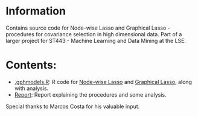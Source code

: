 # Information
Contains source code for Node-wise Lasso and Graphical Lasso - procedures for covariance selection in high dimensional data. Part of a larger project for ST443 - Machine Learning and Data Mining at the LSE. 

# Contents:
  - [.gphmodels.R](./gphmodels.R): R code for [Node-wise Lasso](https://projecteuclid.org/journals/annals-of-statistics/volume-34/issue-3/High-dimensional-graphs-and-variable-selection-with-the-Lasso/10.1214/009053606000000281.full) and [Graphical Lasso](https://pubmed.ncbi.nlm.nih.gov/18079126/), along with analysis. 
  - [Report](./Report.pdf): Report explaining the procedures and some analysis. 

Special thanks to Marcos Costa for his valuable input.

